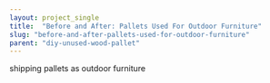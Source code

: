 ```yaml
---
layout: project_single
title:  "Before and After: Pallets Used For Outdoor Furniture"
slug: "before-and-after-pallets-used-for-outdoor-furniture"
parent: "diy-unused-wood-pallet"
---
```

shipping pallets as outdoor furniture